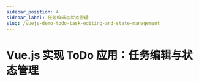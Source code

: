 ```yaml
---
sidebar_position: 4
sidebar_label: 任务编辑与状态管理
slug: /vuejs-demo-todo-task-editing-and-state-management
---
```


# Vue.js 实现 ToDo 应用：任务编辑与状态管理

